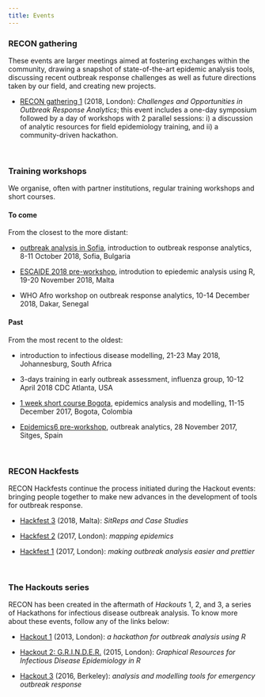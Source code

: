 ```yaml
---
title: Events
---
```




### RECON gathering

These events are larger meetings aimed at fostering exchanges within the
community, drawing a snapshot of state-of-the-art epidemic analysis tools,
discussing recent outbreak response challenges as well as future directions
taken by our field, and creating new projects.

- [RECON gathering 1](https://recon-gathering-march2018.netlify.com/) (2018,
  London): *Challenges and Opportunities in Outbreak Response Analytics*; this
  event includes a one-day symposium followed by a day of workshops with 2
  parallel sessions: i) a discussion of analytic resources for field
  epidemiology training, and ii) a community-driven hackathon.


<br>

### Training workshops

We organise, often with partner institutions, regular training workshops and
short courses. 

#### To come

From the closest to the more distant:

- [outbreak analysis in Sofia](https://recon-sofia-2018.netlify.com/), introduction to outbreak response analytics, 8-11 October 2018, Sofia, Bulgaria 

- [ESCAIDE 2018 pre-workshop](https://recon-malta-2018.netlify.com/), introdution to epiedemic analysis using R, 19-20 November 2018, Malta

- WHO Afro workshop on outbreak response analytics, 10-14 December 2018, Dakar, Senegal



#### Past

From the most recent to the oldest:

- introduction to infectious disease modelling, 21-23 May 2018, Johannesburg, South Africa

- 3-days training in early outbreak assessment, influenza group, 10-12 April 2018 CDC Atlanta, USA

- [1 week short course Bogota](https://epicoursebogota.netlify.com/), epidemics analysis and modelling, 11-15 December 2017, Bogota, Colombia

- [Epidemics6 pre-workshop](https://www.elsevier.com/events/conferences/international-conference-on-infectious-disease-dynamics/programme/pre-conference-workshop), outbreak analytics, 28 November 2017, Sitges, Spain



<br>

### RECON Hackfests

RECON Hackfests continue the process initiated during the Hackout events:
bringing people together to make new advances in the development of tools for
outbreak response.

- [Hackfest 3](https://recon-hackfest-3.netlify.com) (2018, Malta):
  *SitReps and Case Studies*

- [Hackfest 2](http://www.repidemicsconsortium.org/hackfest2/) (2017, London):
  *mapping epidemics*

- [Hackfest 1](http://www.repidemicsconsortium.org/hackfest1/) (2017, London):
  *making outbreak analysis easier and prettier*



<br>

### The Hackouts series

RECON has been created in the aftermath of *Hackouts* 1, 2, and 3, a series of Hackathons for infectious disease outbreak analysis. To know more about these events, follow any of the links below:

- [Hackout 1](https://sites.google.com/site/hackoutwiki/home) (2013, London): *a hackathon for outbreak analysis using R*

- [Hackout 2: G.R.I.N.D.E.R.](https://sites.google.com/site/hackout2/) (2015, London): *Graphical Resources for Infectious Disease Epidemiology in R*

- [Hackout 3](http://hackout3.ropensci.org/) (2016, Berkeley): *analysis and modelling tools for emergency outbreak response*


